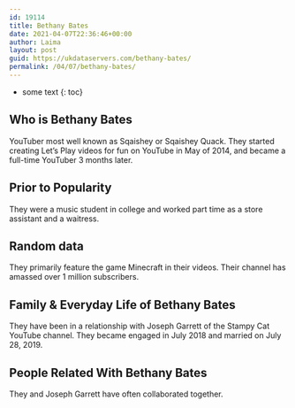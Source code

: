 ```yaml
---
id: 19114
title: Bethany Bates
date: 2021-04-07T22:36:46+00:00
author: Laima
layout: post
guid: https://ukdataservers.com/bethany-bates/
permalink: /04/07/bethany-bates/
---
```


* some text
{: toc}


## Who is Bethany Bates
                  
                  
                  
YouTuber most well known as Sqaishey or Sqaishey Quack. They started creating Let&#8217;s Play videos for fun on YouTube in May of 2014, and became a full-time YouTuber 3 months later.
                  
              
            
              
            
                
                
                
## Prior to Popularity
                  
                  
                  
They were a music student in college and worked part time as a store assistant and a waitress.
                  
              
            
              
            
                
                
                
## Random data
                  
                  
                  
They primarily feature the game Minecraft in their videos. Their channel has amassed over 1 million subscribers.
                  
              
            
              
            
                
                
                
## Family & Everyday Life of Bethany Bates
                  
                  
                  
They have been in a relationship with Joseph Garrett of the Stampy Cat YouTube channel. They became engaged in July 2018 and married on July 28, 2019.
                  
              
            
              
            
                
                
                
## People Related With Bethany Bates
                  
                  
                  
They and Joseph Garrett have often collaborated together.
                  
              
            
              
            
                
              
            
              
              
            
            
              
            
          
          
          
